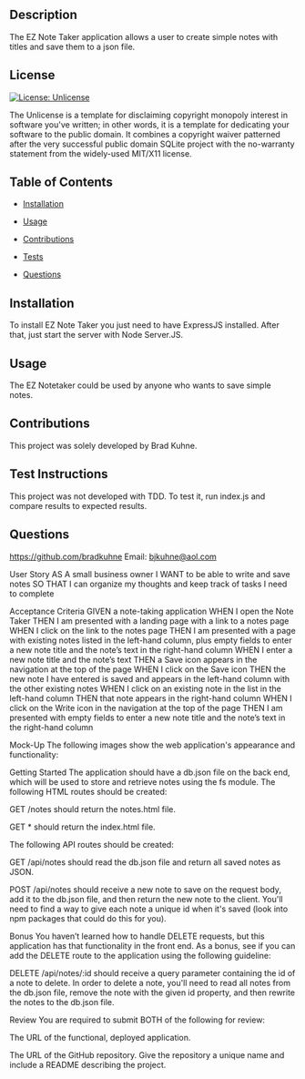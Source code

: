 ## Description
  
 The EZ Note Taker application allows a user to create simple notes with titles and save them to a json file.
  
## License
  
 [![License: Unlicense](https://img.shields.io/badge/license-Unlicense-blue.svg)](http://unlicense.org/)
  
 The Unlicense is a template for disclaiming copyright monopoly interest in software you've written; in other words, it is a template for dedicating your software to the public domain. It combines a copyright waiver patterned after the very successful public domain SQLite project with the no-warranty statement from the widely-used MIT/X11 license.
  
## Table of Contents
  
* [Installation](#Installation)
  
* [Usage](#Usage)
  
* [Contributions](#Contributions)
  
* [Tests](#Tests)
  
* [Questions](#Questions)
  
## Installation
  
 To install EZ Note Taker you just need to have ExpressJS installed.  After that, just start the server with Node Server.JS.
  
## Usage
  
 The EZ Notetaker could be used by anyone who wants to save simple notes.
  
## Contributions
  
 This project was solely developed by Brad Kuhne.
  
## Test Instructions
  
 This project was not developed with TDD.  To test it, run index.js and compare results to expected results.
  
## Questions
  
 https://github.com/bradkuhne  Email: bjkuhne@aol.com








User Story
AS A small business owner
I WANT to be able to write and save notes
SO THAT I can organize my thoughts and keep track of tasks I need to complete

Acceptance Criteria
GIVEN a note-taking application
WHEN I open the Note Taker
THEN I am presented with a landing page with a link to a notes page
WHEN I click on the link to the notes page
THEN I am presented with a page with existing notes listed in the left-hand column, plus empty fields to enter a new note title and the note’s text in the right-hand column
WHEN I enter a new note title and the note’s text
THEN a Save icon appears in the navigation at the top of the page
WHEN I click on the Save icon
THEN the new note I have entered is saved and appears in the left-hand column with the other existing notes
WHEN I click on an existing note in the list in the left-hand column
THEN that note appears in the right-hand column
WHEN I click on the Write icon in the navigation at the top of the page
THEN I am presented with empty fields to enter a new note title and the note’s text in the right-hand column

Mock-Up
The following images show the web application's appearance and functionality:



Getting Started
The application should have a db.json file on the back end, which will be used to store and retrieve notes using the fs module.
The following HTML routes should be created:


GET /notes should return the notes.html file.


GET * should return the index.html file.


The following API routes should be created:


GET /api/notes should read the db.json file and return all saved notes as JSON.


POST /api/notes should receive a new note to save on the request body, add it to the db.json file, and then return the new note to the client. You'll need to find a way to give each note a unique id when it's saved (look into npm packages that could do this for you).



Bonus
You haven’t learned how to handle DELETE requests, but this application has that functionality in the front end. As a bonus, see if you can add the DELETE route to the application using the following guideline:


DELETE /api/notes/:id should receive a query parameter containing the id of a note to delete. In order to delete a note, you'll need to read all notes from the db.json file, remove the note with the given id property, and then rewrite the notes to the db.json file.


Review
You are required to submit BOTH of the following for review:


The URL of the functional, deployed application.


The URL of the GitHub repository. Give the repository a unique name and include a README describing the project.



